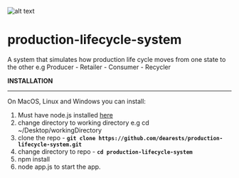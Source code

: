 ![alt text](http://www.angelfire.com/ego/mr.f/images/plc.jpg "image description")


# production-lifecycle-system
A system that simulates how production life cycle moves from one state to the other e.g Producer - Retailer - Consumer - Recycler

**INSTALLATION**
*********

On MacOS, Linux and Windows you can install:

1) Must have node.js installed [here](https://nodejs.org/en/)
2) change directory to working directory e.g cd ~/Desktop/workingDirectory
3) clone the repo - __**`git clone https://github.com/dearests/production-lifecycle-system.git`**__
4) change directory to repo - __**`cd production-lifecycle-system`**__
5) npm install
6) node app.js to start the app.
